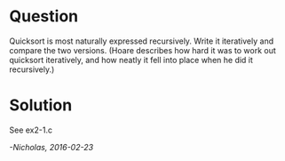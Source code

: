 # Question

Quicksort is most naturally expressed recursively. Write it iteratively and
compare the two versions. (Hoare describes how hard it was to work out quicksort
iteratively, and how neatly it fell into place when he did it recursively.)

# Solution

See ex2-1.c

_-Nicholas, 2016-02-23_
